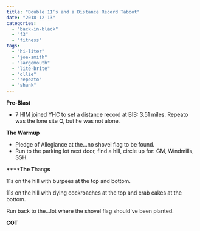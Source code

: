 ```yaml
---
title: "Double 11’s and a Distance Record Taboot"
date: "2018-12-13"
categories: 
  - "back-in-black"
  - "f3"
  - "fitness"
tags: 
  - "hi-liter"
  - "joe-smith"
  - "largemouth"
  - "lite-brite"
  - "ollie"
  - "repeato"
  - "shank"
---
```


**Pre-Blast**

- 7 HIM joined YHC to set a distance record at BIB: 3.51 miles. Repeato was the lone site Q, but he was not alone.

**The Warmup**

- Pledge of Allegiance at the...no shovel flag to be found.
- Run to the parking lot next door, find a hill, circle up for: GM, Windmills, SSH.

****T**he T**hang**s**

11s on the hill with burpees at the top and bottom.

11s on the hill with dying cockroaches at the top and crab cakes at the bottom.

Run back to the...lot where the shovel flag should've been planted.

**COT**
